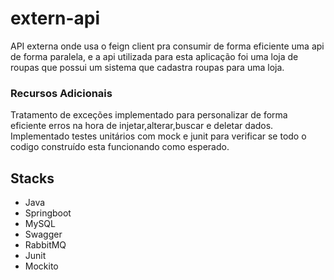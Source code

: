 # extern-api
API externa onde usa o feign client pra consumir de forma eficiente uma api de forma paralela, e a api utilizada para esta aplicação foi uma loja de roupas que possui um sistema que cadastra roupas para uma loja.
&nbsp;

### Recursos Adicionais
Tratamento de exceções implementado para personalizar de forma eficiente erros na hora de injetar,alterar,buscar e deletar dados. Implementado testes unitários com mock e junit para verificar se todo o codigo construído esta funcionando como esperado.

## Stacks
- Java
- Springboot
- MySQL
- Swagger
- RabbitMQ
- Junit
- Mockito
